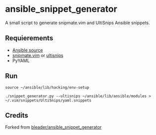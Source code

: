 # ansible_snippet_generator

A small script to generate snipmate.vim and UltiSnips Ansible snippets.

## Requierements

- [Ansible source](http://github.com/ansible/ansible)
- [snipmate.vim](http://github.com/msanders/snipmate.vim) or [ultisnips](http://github.com/SirVer/ultisnips)
- PyYAML

## Run

```
source ~/ansible/lib/hacking/env-setup

./snippet_generator.py --ultisnips ~/ansible/lib/ansible/modules > ~/.vim/snippets/UltiSnips/yaml.snippets
```

## Credits

Forked from [bleader/ansible_snippet_generator](https://github.com/bleader/ansible_snippet_generator)
